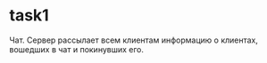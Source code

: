 # task1

Чат. Сервер рассылает всем клиентам информацию о клиентах, вошедших в чат и покинувших его.